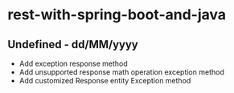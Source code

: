 # rest-with-spring-boot-and-java

## Undefined - dd/MM/yyyy

 - Add exception response method
 - Add unsupported response math operation exception method
 - Add customized Response entity Exception method